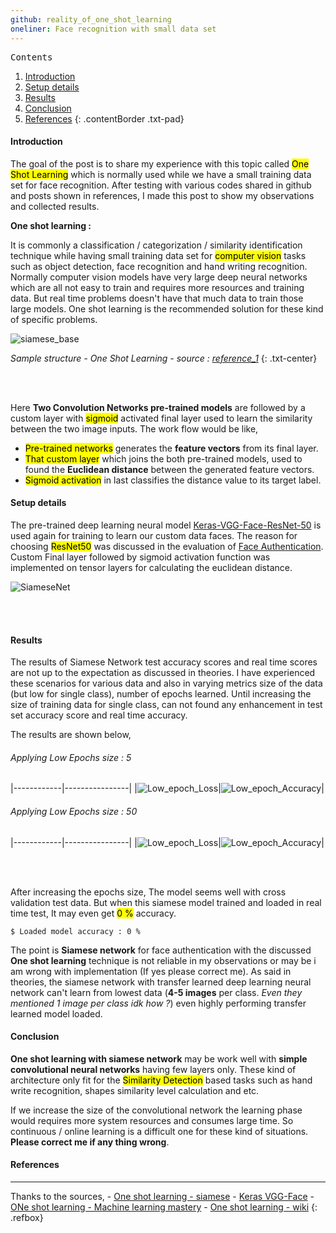 ```yaml
---
github: reality_of_one_shot_learning
oneliner: Face recognition with small data set
---
```


<kbd class="imgtitle">Contents</kbd>

1. [Introduction](#introduction)
1. [Setup details](#setup-details)
1. [Results](#results)
1. [Conclusion](#conclusion)
1. [References](#references)
{: .contentBorder .txt-pad}

#### Introduction

The goal of the post is to share my experience with this topic called <mark>One Shot Learning</mark> which is normally used
while we have a small training data set for face recognition. After testing with various codes shared in github and posts shown
in references, I made this post to show my observations and collected results. 

**One shot learning :**

It is commonly a classification / categorization / similarity identification technique while having small training
data set for <mark>computer vision</mark> tasks such as object detection, face recognition and hand writing recognition. 
Normally computer vision models have very large deep neural networks which are all not easy to train and requires more resources
and training data. But real time problems doesn't have that much data to train those large models. One shot learning is the
recommended solution for these kind of specific problems.


![siamese_base](/images/ds/siamese_base.jpeg)

*Sample structure - One Shot Learning - source : [reference_1](#-references)*
{: .txt-center}

<br><br>

Here **Two Convolution Networks pre-trained models** are followed by a custom layer with <mark>sigmoid</mark> activated final layer 
used to learn the similarity between the two image inputs. The work flow would be like,

- <mark>Pre-trained networks</mark> generates the **feature vectors** from its final layer.
- <mark>That custom layer</mark> which joins the both pre-trained models, used to found the **Euclidean distance**
between the generated feature vectors.
- <mark>Sigmoid activation</mark> in last classifies the distance value to its target label.

#### Setup details

The pre-trained deep learning neural model [Keras-VGG-Face-ResNet-50][1] is used again for training to learn our custom data faces.
The reason for choosing <mark>ResNet50</mark> was discussed in the evaluation of [Face Authentication][4]. Custom Final 
layer followed by sigmoid activation function was implemented on tensor layers for calculating the euclidean distance.

![SiameseNet](/images/ds/SiameseResNet50.png)


<br><br>

#### Results

The results of Siamese Network test accuracy scores and real time scores are not up to the expectation as discussed in
theories. I have experienced these scenarios for various data and also in varying metrics size of the data (but low for single class), 
number of epochs learned. Until increasing the size of training data for single class, can not found any enhancement in 
test set accuracy score and real time accuracy.

The results are shown below,

###### Applying Low Epochs size : 5


|------------|----------------|
|![Low_epoch_Loss](https://raw.githubusercontent.com/bhachauk/reality_of_one_shot_learning/master/SiameseResNet_Loss_Old.png)|![Low_epoch_Accuracy](https://raw.githubusercontent.com/bhachauk/reality_of_one_shot_learning/master/SiameseResNet_Accuracy_Old.png)|

 
###### Applying Low Epochs size : 50


|------------|----------------|
|![Low_epoch_Loss](https://raw.githubusercontent.com/bhachauk/reality_of_one_shot_learning/master/SiameseResNet_Loss_50.png)|![Low_epoch_Accuracy](https://raw.githubusercontent.com/bhachauk/reality_of_one_shot_learning/master/SiameseResNet_Accuracy_50.png)|


<br><br>

After increasing the epochs size, The model seems well with cross validation test data. But when this siamese model trained and loaded in 
real time test, It may even get <mark>0 %</mark> accuracy. 


```commandline
$ Loaded model accuracy : 0 %
```



The point is **Siamese network** for face authentication with 
the discussed **One shot learning** technique is not reliable in my observations or may be i am wrong with implementation (If yes please correct me).
As said in theories, the siamese network with transfer learned deep learning neural network can't learn from lowest data 
(**4-5 images** per class. *Even they mentioned 1 image per class idk how ?*) even highly performing transfer learned model loaded.


#### Conclusion

**One shot learning with siamese network** may be work well with **simple convolutional neural networks** having few layers only.
These kind of architecture only fit for the <mark>Similarity Detection</mark> based tasks such as hand write recognition, 
shapes similarity level calculation and etc. 



If we increase the size of the convolutional network the learning phase would requires more system resources and consumes large time.
So continuous / online learning is a difficult one for these kind of situations. **Please correct me if any thing wrong**.

#### References
---

Thanks to the sources,
    - [One shot learning - siamese][2]
    - [Keras VGG-Face][1]
    - [ONe shot learning - Machine learning mastery](https://machinelearningmastery.com/one-shot-learning-with-siamese-networks-contrastive-and-triplet-loss-for-face-recognition/)
    - [One shot learning - wiki](https://en.wikipedia.org/wiki/One-shot_learning)
{: .refbox}

[1]: https://github.com/rcmalli/keras-vggface
[2]: https://towardsdatascience.com/one-shot-learning-with-siamese-networks-using-keras-17f34e75bb3d
[3]: https://github.com/iwantooxxoox/Keras-OpenFace
[4]: https://github.com/bhachauk/face_authentication